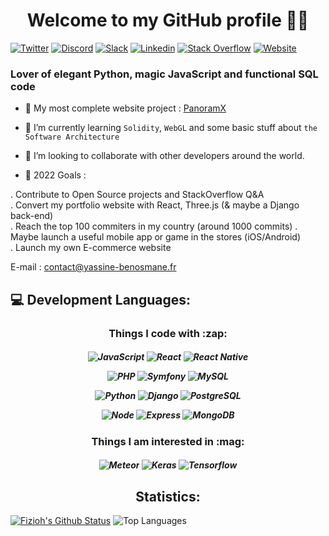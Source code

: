 <h1 align="center"> Welcome to my GitHub profile 👨‍💻</h1>

[![Twitter](https://img.shields.io/badge/Twitter-1DA1F2?style=for-the-badge&logo=twitter&logoColor=white)](https://twitter.com/Y_Benosmane)
[![Discord](https://img.shields.io/badge/Discord-7289DA?style=for-the-badge&logo=discord&logoColor=white)](https://discord.com/users/181029805439975425)
[![Slack](https://img.shields.io/badge/Slack-4A154B?style=for-the-badge&logo=slack&logoColor=white)](https://app.slack.com/client/T012R8B2C2Y/C0124B712MD/user_profile/U012CB6LSSJ)
[![Linkedin](https://img.shields.io/badge/LinkedIn-0077B5?style=for-the-badge&logo=linkedin&logoColor=white)](https://www.linkedin.com/in/benosmaneyassine)
[![Stack Overflow](https://img.shields.io/badge/Stack_Overflow-FE7A16?style=for-the-badge&logo=stack-overflow&logoColor=white)](https://stackoverflow.com/users/14198826/benosmane-yassine)
[![Website](https://img.shields.io/website?label=yassine-benosmane.fr&style=for-the-badge&url=https%3A%2F%2Fyassine-benosmane.fr)](https://yassine-benosmane.fr)
 


### Lover of elegant Python, magic JavaScript and functional SQL code

- 🔭 My most complete website project : [PanoramX](https://fizioh.github.io/panoramx/)

- 🌱 I’m currently learning `Solidity`, `WebGL` and some basic stuff about `the Software Architecture`

- 👯 I’m looking to collaborate with other developers around the world.

- 🥅 2022 Goals : <br/>

. Contribute to Open Source projects and StackOverflow Q&A <br/>
. Convert my portfolio website with React, Three.js (& maybe a Django back-end) <br/>
. Reach the top 100 commiters in my country (around 1000 commits)
. Maybe launch a useful mobile app or game in the stores (iOS/Android) <br/>
. Launch my own E-commerce website

E-mail : [contact@yassine-benosmane.fr](mailto:contact@yassine-benosmane.fr)

## 💻 Development Languages:

<h3 align="center"> Things I code with :zap: </h3>

<h5 align="center">
  
![JavaScript](https://img.shields.io/badge/-JavaScript-323330?style=flat-square&logo=javascript)
![React](https://img.shields.io/badge/-React-009999?style=flat-square&logo=React&logoColor=white)
![React Native](https://img.shields.io/badge/-React%20Native-00CCCC?style=flat-square&logo=React&logoColor=white)

![PHP](https://img.shields.io/badge/-PHP-E6E6FA?style=flat-square&logo=php)
![Symfony](https://img.shields.io/badge/-Symfony-FF6347?style=flat-square&logo=Symfony)
![MySQL](https://img.shields.io/badge/-MySQL-DCDCDC?style=flat-square&logo=mysql)
  
![Python](https://img.shields.io/badge/-Python-F9F61A?style=flat-square&logo=Python)
![Django](https://img.shields.io/badge/-Django-0E322C?style=flat-square&logo=Django)
![PostgreSQL](https://img.shields.io/badge/-PostgreSQL-808080?style=flat-square&logo=postgresql)

![Node](https://img.shields.io/badge/-Node-E34A86?style=flat-square&logo=node.js&logoColor=white)
![Express](https://img.shields.io/badge/-Express-57466D?style=flat-square&logo=express&logoColor=white)
![MongoDB](https://img.shields.io/badge/-MongoDB-FFFFE0?style=flat-square&logo=mongodb)


 </h5>



  </h5>

<h3 align="center">  Things I am interested in :mag: </h3>
      
  <h5 align="center">


![Meteor](https://img.shields.io/badge/-Meteor-F5F5DC?style=flat-square&logo=Meteor)
![Keras](https://img.shields.io/badge/-Keras-8B0000?style=flat-square&logo=Keras&logoColor=white)
![Tensorflow](https://img.shields.io/badge/-Tensorflow-FF6347?style=flat-square&logo=Tensorflow&logoColor=white)

  </h5>


<h2 align="center">  Statistics: </h2>

[![Fizioh's Github Status](https://github-readme-stats.vercel.app/api?username=fizioh&show_icons=true&layout=compact&theme=dark)](https://github.com/fizioh)
![Top Languages](https://github-readme-stats.vercel.app/api/top-langs/?username=fizioh&count_private=true&layout=compact&theme=dark)

